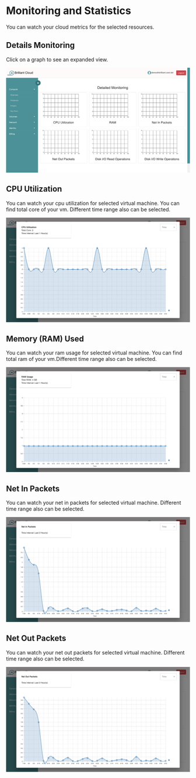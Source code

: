 # Monitoring and Statistics

You can watch your cloud metrics for the selected resources.

## Details Monitoring

Click on a graph to see an expanded view.

![detail-monitoring](./images/detail-monitoring.png)

## CPU Utilization

You can watch your cpu utilization for selected virtual machine. You can find total core of your vm. Different time range also can be selected.

![cpu](./images/cpu.png)

## Memory (RAM) Used

You can watch your ram usage for selected virtual machine. You can find total ram of your vm.Different time range also can be selected.

![ram](./images/ram.png)

## Net In Packets

You can watch your net in packets for selected virtual machine. Different time range also can be selected.

![net-in](./images/net-in.png)

## Net Out Packets

You can watch your net out packets for selected virtual machine. Different time range also can be selected.

![net-out](./images/net-out.png)